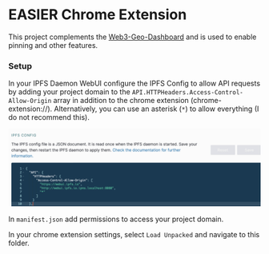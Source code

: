 # EASIER Chrome Extension

This project complements the [Web3-Geo-Dashboard](https://github.com/easierdata/web3-geo-dashboard) and is used to enable pinning and other features.

### Setup

In your IPFS Daemon WebUI configure the IPFS Config to allow API requests by adding your project domain to the `API.HTTPHeaders.Access-Control-Allow-Origin` array in addition to the chrome extension (chrome-extension://<id-goes-here>). Alternatively, you can use an asterisk (`*`) to allow everything (I do not recommend this).

![1695046837924](image/README/1695046837924.png)

In `manifest.json` add permissions to access your project domain.

In your chrome extension settings, select `Load Unpacked` and navigate to this folder.

